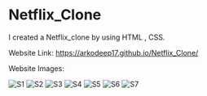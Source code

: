 # Netflix_Clone
I created a Netflix_clone by using HTML , CSS.

Website Link:
https://arkodeep17.github.io/Netflix_Clone/

Website Images:

![S1](https://github.com/Arkodeep17/Netflix_Clone/assets/65350545/94fecb8a-d727-4bc6-bc51-0e98aa121824)
![S2](https://github.com/Arkodeep17/Netflix_Clone/assets/65350545/9f628b69-eada-4ea3-94e7-76c83a9ac9ad)
![S3](https://github.com/Arkodeep17/Netflix_Clone/assets/65350545/dac28080-5a4f-4cd7-af8a-e1650d2dd31a)
![S4](https://github.com/Arkodeep17/Netflix_Clone/assets/65350545/aa0f3ab6-a1c0-4913-aded-6f2d6b9d75a6)
![S5](https://github.com/Arkodeep17/Netflix_Clone/assets/65350545/25db933f-dd4c-43f4-8a3c-3075cd18909e)
![S6](https://github.com/Arkodeep17/Netflix_Clone/assets/65350545/41702924-a22a-4f30-936e-e31538f12eb8)
![S7](https://github.com/Arkodeep17/Netflix_Clone/assets/65350545/8b2726ab-cfbf-4c33-8982-ba210783bcfb)
